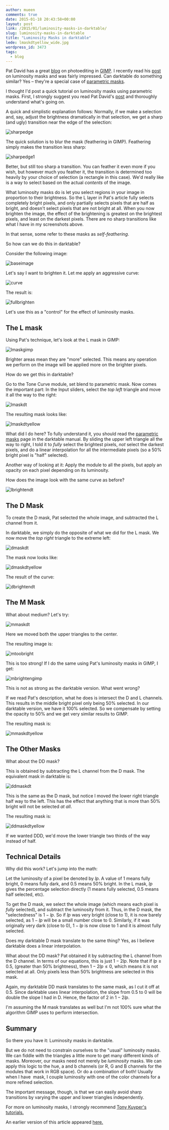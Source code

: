 ```yaml
---
author: mueen
comments: true
date: 2015-01-18 20:43:58+00:00
layout: post
link: /2015/01/luminosity-masks-in-darktable/
slug: luminosity-masks-in-darktable
title: "Luminosity Masks in darktable"
lede: lmaskdtyellow_wide.jpg
wordpress_id: 3473
tags:
  - blog
---
```

Pat David has a great [blog](https://blog.patdavid.net/) on photoediting in [GIMP](https://www.gimp.org/). I recently read his [post](https://blog.patdavid.net/2013/11/getting-around-in-gimp-luminosity-masks.html) on luminosity masks and was fairly impressed. Can darktable do something similar? Yes&nbsp;– they're a special case of [parametric masks](/usermanual/en/parametric_mask.html).

I thought I'd post a quick tutorial on luminosity masks using parametric masks. First, I strongly suggest you read Pat David's [post](https://blog.patdavid.net/2013/11/getting-around-in-gimp-luminosity-masks.html) and thoroughly understand what's going on.

A quick and simplistic explanation follows: Normally, if we make a selection and, say, adjust the brightness dramatically in that selection, we get a sharp (and ugly) transition near the edge of the selection:

![sharpedge](sharpedge.png)

The quick solution is to blur the mask (feathering in GIMP). Feathering simply makes the transition less sharp:

![sharpedge1](sharpedge1.png)

Better, but still too sharp a transition. You can feather it even more if you wish, but however much you feather it, the transition is determined too heavily by your choice of selection (a rectangle in this case). We'd really like is a way to select based on the actual _contents_ of the image.

What luminosity masks do is let you select regions in your image in proportion to their brightness. So the L layer in Pat's article fully selects completely bright pixels, and only partially selects pixels that are half as bright, and doesn't select pixels that are not bright at all. When you now brighten the image, the effect of the brightening is greatest on the brightest pixels, and least on the darkest pixels. There are no sharp transitions like what I have in my screenshots above.

In that sense, some refer to these masks as _self-feathering_.

So how can we do this in darktable?

Consider the following image:

![baseimage](baseimage.jpg)

Let's say I want to brighten it. Let me apply an aggressive curve:

![curve](curve.png)

The result is:

![fullbrighten](fullbrighten.jpg)

Let's use this as a "control" for the effect of luminosity masks.





## The L mask


Using Pat's technique, let's look at the L mask in GIMP:

![lmaskgimp](lmaskgimp.png)

Brighter areas mean they are "more" selected. This means any operation we perform on the image will be applied more on the brighter pixels.

How do we get this in darktable?

Go to the Tone Curve module, set blend to parametric mask. Now comes the important part: In the Input sliders, select the _top left_ triangle and move it all the way to the right:

![lmaskdt](lmaskdt.png)

The resulting mask looks like:

![lmaskdtyellow](lmaskdtyellow.png)

What did I do here? To fully understand it, you should read the [parametric masks](/usermanual/en/parametric_mask.html) page in the darktable manual. By sliding the upper left triangle all the way to right, I told it to _fully_ select the brightest pixels, _not_ select the darkest pixels, and do a linear interpolation for all the intermediate pixels (so a 50% bright pixel is "half" selected).

Another way of looking at it: Apply the module to all the pixels, but apply an opacity on each pixel depending on its luminosity.

How does the image look with the same curve as before?

![lbrightendt](lbrightendt.jpg)



## The D Mask


To create the D mask, Pat selected the whole image, and subtracted the L channel from it.

In darktable, we simply do the opposite of what we did for the L mask. We now move the _top right_ triangle to the extreme left:

![dmaskdt](dmaskdt.png)

The mask now looks like:

![dmaskdtyellow](dmaskdtyellow.png)

The result of the curve:

![dbrightendt](dbrightendt.jpg)



## The M Mask


What about medium? Let's try:

![mmaskdt](mmaskdt.png)

Here we moved both the upper triangles to the center.

The resulting image is:

![mtoobright](mtoobright.jpg)

This is too strong! If I do the same using Pat's luminosity masks in GIMP, I get:

![mbrightengimp](mbrightengimp.jpg)

This is not as strong as the darktable version. What went wrong?

If we read Pat's description, what he does is intersect the D and L channels. This results in the middle bright pixel only being 50% selected. In our darktable version, we have it 100% selected. So we compensate by setting the opacity to 50% and we get very similar results to GIMP.

The resulting mask is:

![mmaskdtyellow](mmaskdtyellow.png)




## The Other Masks


What about the DD mask?

This is obtained by subtracting the L channel from the D mask. The equivalent mask in darktable is:

![ddmaskdt](ddmaskdt.png)

This is the same as the D mask, but notice I moved the lower right triangle half way to the left. This has the effect that anything that is more than 50% bright will not be selected _at all_.

The resulting mask is:

![ddmaskdtyellow](ddmaskdtyellow.png)

If we wanted DDD, we'd move the lower triangle two thirds of the way instead of half.



## Technical Details


Why did this work? Let's jump into the math:

Let the luminosity of a pixel be denoted by $lp$. A value of 1 means fully bright, 0 means fully dark, and 0.5 means 50% bright. In the L mask, $lp$ gives the percentage selection directly (1 means fully selected, 0.5 means half selected, etc).

To get the D mask, we select the whole image (which means each pixel is _fully_ selected), and subtract the luminosity from it. Thus, in the D mask, the "selectedness" is $1-lp$. So if $lp$ was very bright (close to 1), it is now barely selected, as $1-lp$ will be a small number close to 0. Similarly, if it was originally very dark (close to 0), $1-lp$ is now close to 1 and it is almost fully selected.

Does my darktable D mask translate to the same thing? Yes, as I believe darktable does a linear interpolation.

What about the DD mask? Pat obtained it by subtracting the L channel from the D channel. In terms of our equations, this is just $1-2lp$. Note that if $lp \geq 0.5$, (greater than 50% brightness), then $1-2lp \leq 0$, which means it is not selected at all. Only pixels less than 50% brightness are selected in this mask.

Again, my darktable DD mask translates to the same mask, as I cut it off at 0.5. Since darktable uses linear interpolation, the slope from 0.5 to 0 will be double the slope I had in D. Hence, the factor of 2 in $1-2lp$.

I'm assuming the M mask translates as well but I'm not 100% sure what the algorithm GIMP uses to perform intersection.



## Summary


So there you have it: Luminosity masks in darktable.

But we do not need to constrain ourselves to the "usual" luminosity masks. We can fiddle with the triangles a little more to get many different kinds of masks. Moreover, our masks need not merely be _luminosity_ masks. We can apply this logic to the hue, a and b channels (or R, G and B channels for the modules that work in RGB space). Or do a combination of both! Usually when I have  mask, I couple luminosity with one of the color channels for a more refined selection.

The important message, though, is that we can easily avoid sharp transitions by varying the upper and lower triangles independently.

For more on luminosity masks, I strongly recommend [Tony Kuyper's tutorials.](http://goodlight.us/writing/tutorials.html)

An earlier version of this article appeared [here.](http://blog.nawaz.org/posts/2015/Jan/luminosity-masks-in-darktable/)


